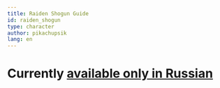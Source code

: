 ```yaml
---
title: Raiden Shogun Guide 
id: raiden_shogun
type: character
author: pikachupsik
lang: en
---
```


# Currently [available only in Russian](/ru/guides/raiden_shogun)